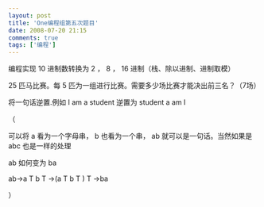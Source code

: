 ```yaml
---
layout: post
title: 'One编程组第五次题目'
date: 2008-07-20 21:15
comments: true
tags: ['编程']
---
```


编程实现  10  进制数转换为  2  ，  8  ，  16  进制（栈、除以进制、进制取模）

25  匹马比赛。每  5  匹为一组进行比赛。需要多少场比赛才能决出前三名？（7场）

将一句话逆置.例如 I am a student 逆置为 student a am I

（

可以将  a  看为一个字母串，  b  也看为一个串，  ab  就可以是一句话。当然如果是  abc  也是一样的处理

ab  如何变为  ba

ab->a  T  b  T  ->(a  T  b  T  )  T  ->ba

）  


